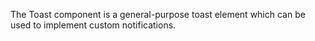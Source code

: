 The Toast component is a general-purpose toast element which can be used to implement custom notifications.

